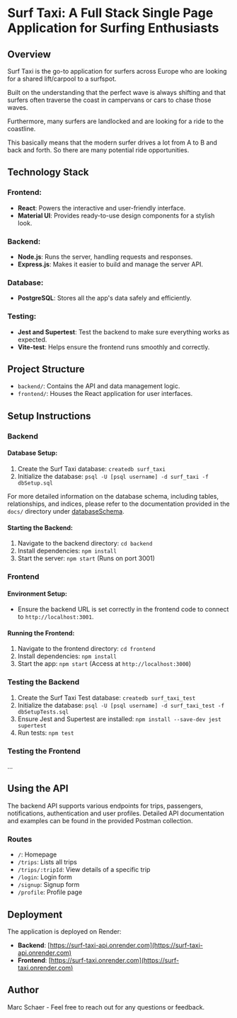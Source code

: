 # Surf Taxi: A Full Stack Single Page Application for Surfing Enthusiasts

## Overview

Surf Taxi is the go-to application for surfers across Europe who are looking for a shared lift/carpool to a surfspot.

Built on the understanding that the perfect wave is always shifting and that surfers often traverse the coast in campervans or cars to chase those waves.

Furthermore, many surfers are landlocked and are looking for a ride to the coastline.

This basically means that the modern surfer drives a lot from A to B and back and forth. So there are many potential ride opportunities.

## Technology Stack

### Frontend:

- **React**: Powers the interactive and user-friendly interface.
- **Material UI**: Provides ready-to-use design components for a stylish look.

### Backend:

- **Node.js**: Runs the server, handling requests and responses.
- **Express.js**: Makes it easier to build and manage the server API.

### Database:

- **PostgreSQL**: Stores all the app's data safely and efficiently.

### Testing:

- **Jest and Supertest**: Test the backend to make sure everything works as expected.
- **Vite-test**: Helps ensure the frontend runs smoothly and correctly.

## Project Structure

- `backend/`: Contains the API and data management logic.
- `frontend/`: Houses the React application for user interfaces.

## Setup Instructions

### Backend

#### Database Setup:

1. Create the Surf Taxi database: `createdb surf_taxi`
2. Initialize the database: `psql -U [psql username] -d surf_taxi -f dbSetup.sql`

For more detailed information on the database schema, including tables, relationships, and indices, please refer to the documentation provided in the `docs/` directory under [databaseSchema](backend/docs/databaseSchema).

#### Starting the Backend:

1. Navigate to the backend directory: `cd backend`
2. Install dependencies: `npm install`
3. Start the server: `npm start` (Runs on port 3001)

### Frontend

#### Environment Setup:

- Ensure the backend URL is set correctly in the frontend code to connect to `http://localhost:3001`.

#### Running the Frontend:

1. Navigate to the frontend directory: `cd frontend`
2. Install dependencies: `npm install`
3. Start the app: `npm start` (Access at `http://localhost:3000`)

### Testing the Backend

1. Create the Surf Taxi Test database: `createdb surf_taxi_test`
2. Initialize the database: `psql -U [psql username] -d surf_taxi_test -f dbSetupTests.sql`
3. Ensure Jest and Supertest are installed: `npm install --save-dev jest supertest`
4. Run tests: `npm test`

### Testing the Frontend

...

## Using the API

The backend API supports various endpoints for trips, passengers, notifications, authentication and user profiles. Detailed API documentation and examples can be found in the provided Postman collection.

### Routes

- `/`: Homepage
- `/trips`: Lists all trips
- `/trips/:tripId`: View details of a specific trip
- `/login`: Login form
- `/signup`: Signup form
- `/profile`: Profile page

## Deployment

The application is deployed on Render:

- **Backend**: [https://surf-taxi-api.onrender.com](https://surf-taxi-api.onrender.com)
- **Frontend**: [https://surf-taxi.onrender.com](https://surf-taxi.onrender.com)

## Author

Marc Schaer - Feel free to reach out for any questions or feedback.
